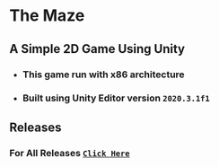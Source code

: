 # The Maze
## A Simple 2D Game Using Unity
* ### This game run with x86 architecture
* ### Built using Unity Editor version `2020.3.1f1`
## Releases
### For All Releases [`Click Here`](https://github.com/Jazzmedo/The-Maze/releases)
